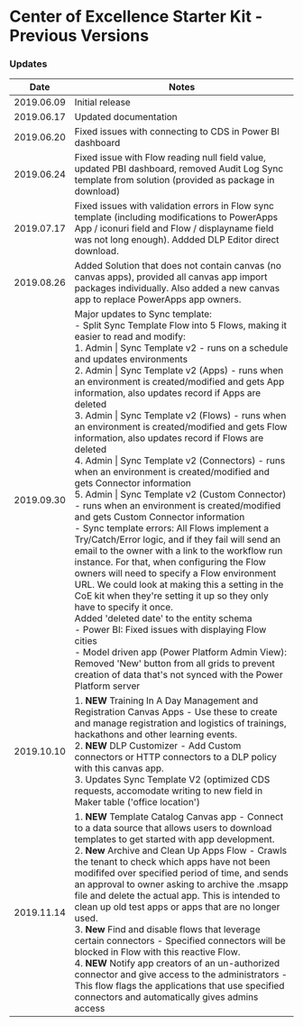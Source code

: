 # Center of Excellence Starter Kit - Previous Versions

### Updates
Date | Notes
---|---
2019.06.09 | Initial release
2019.06.17 | Updated documentation
2019.06.20 | Fixed issues with connecting to CDS in Power BI dashboard
2019.06.24 | Fixed issue with Flow reading null field value, updated PBI dashboard, removed Audit Log Sync template from solution (provided as package in download)
2019.07.17 | Fixed issues with validation errors in Flow sync template (including modifications to PowerApps App / iconuri field and Flow / displayname field was not long enough). Addded DLP Editor direct download.
2019.08.26 | Added Solution that does not contain canvas (no canvas apps), provided all canvas app import packages individually. Also added a new canvas app to replace PowerApps app owners.
2019.09.30 | Major updates to Sync template: <br> - Split Sync Template Flow into 5 Flows, making it easier to read and modify: <br> 1. Admin &#124; Sync Template v2 - runs on a schedule and updates environments <br> 2. Admin &#124; Sync Template v2 (Apps) - runs when an environment is created/modified and gets App information, also updates record if Apps are deleted <br> 3. Admin &#124; Sync Template v2 (Flows) - runs when an environment is created/modified and gets Flow information, also updates record if Flows are deleted <br> 4. Admin &#124; Sync Template v2 (Connectors) - runs when an environment is created/modified and gets Connector information <br> 5. Admin &#124; Sync Template v2 (Custom Connector) - runs when an environment is created/modified and gets Custom Connector information <br> - Sync template errors: All Flows implement a Try/Catch/Error logic, and if they fail will send an email to the owner with a link to the workflow run instance. For that, when configuring the Flow owners will need to specify a Flow environment URL. We could look at making this a setting in the CoE kit when they're setting it up so they only have to specify it once. <br> Added 'deleted date' to the entity schema <br> - Power BI: Fixed issues with displaying Flow cities <br> - Model driven app (Power Platform Admin View): Removed 'New' button from all grids to prevent creation of data that's not synced with the Power Platform server
2019.10.10 | 1. **NEW** Training In A Day Management and Registration Canvas Apps - Use these to create and manage registration and logistics of trainings, hackathons and other learning events. <br>2. **NEW** DLP Customizer - Add Custom connectors or HTTP connectors to a DLP policy with this canvas app.<br> 3. Updates Sync Template V2 (optimized CDS requests, accomodate writing to new field in Maker table ('office location')
2019.11.14 | 1. **NEW** Template Catalog Canvas app - Connect to a data source that allows users to download templates to get started with app development. <br> 2. **New** Archive and Clean Up Apps Flow - Crawls the tenant to check which apps have not been modififed over specified period of time, and sends an approval to owner asking to archive the .msapp file and delete the actual app. This is intended to clean up old test apps or apps that are no longer used. <br>3. **New** Find and disable flows that leverage certain connectors - Specified connectors will be blocked in Flow with this reactive Flow. <br> 4. **NEW** Notify app creators of an un-authorized connector and give access to the administrators - This flow flags the applications that use specified connectors and automatically gives admins access
